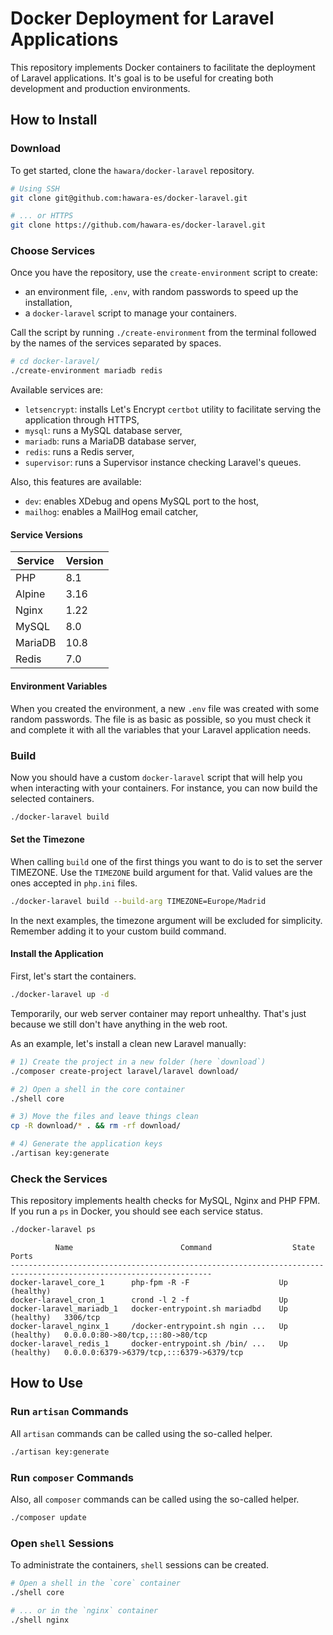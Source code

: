 # Docker Deployment for Laravel Applications

This repository implements Docker containers to facilitate the deployment of Laravel applications. It's goal is to be useful for creating both development and production environments.

## How to Install

### Download

To get started, clone the `hawara/docker-laravel` repository.

```bash
# Using SSH
git clone git@github.com:hawara-es/docker-laravel.git

# ... or HTTPS
git clone https://github.com/hawara-es/docker-laravel.git
```

### Choose Services

Once you have the repository, use the `create-environment` script to create:

- an environment file, `.env`, with random passwords to speed up the installation,
- a `docker-laravel` script to manage your containers.

Call the script by running `./create-environment` from the terminal followed by the names of the services separated by spaces.

```bash
# cd docker-laravel/
./create-environment mariadb redis
```

Available services are:

- `letsencrypt`: installs Let's Encrypt `certbot` utility to facilitate serving the application through HTTPS,
- `mysql`: runs a MySQL database server,
- `mariadb`: runs a MariaDB database server,
- `redis`: runs a Redis server,
- `supervisor`: runs a Supervisor instance checking Laravel's queues.

Also, this features are available:

- `dev`: enables XDebug and opens MySQL port to the host,
- `mailhog`: enables a MailHog email catcher,

#### Service Versions

| Service | Version |
| --- | --- |
| PHP | 8.1 |
| Alpine | 3.16 |
| Nginx | 1.22 |
| MySQL | 8.0 |
| MariaDB | 10.8 |
| Redis | 7.0 |

#### Environment Variables

When you created the environment, a new `.env` file was created with some random passwords. The file is as basic as possible, so you must check it and complete it with all the variables that your Laravel application needs.

### Build

Now you should have a custom `docker-laravel` script that will help you when interacting with your containers. For instance, you can now build the selected containers.

```bash
./docker-laravel build
```

#### Set the Timezone

When calling `build` one of the first things you want to do is to set the server TIMEZONE. Use the `TIMEZONE` build argument for that. Valid values are the ones accepted in `php.ini` files.

```bash
./docker-laravel build --build-arg TIMEZONE=Europe/Madrid
```

In the next examples, the timezone argument will be excluded for simplicity. Remember adding it to your custom build command.

#### Install the Application

First, let's start the containers.

```bash
./docker-laravel up -d
```

Temporarily, our web server container may report unhealthy. That's just because we still don't have anything in the web root.

As an example, let's install a clean new Laravel manually:

```sh
# 1) Create the project in a new folder (here `download`)
./composer create-project laravel/laravel download/

# 2) Open a shell in the core container
./shell core

# 3) Move the files and leave things clean
cp -R download/* . && rm -rf download/

# 4) Generate the application keys
./artisan key:generate
```

### Check the Services

This repository implements health checks for MySQL, Nginx and PHP FPM. If you run a `ps` in Docker, you should see each service status.

```bash
./docker-laravel ps
```

```
          Name                        Command                  State                        Ports
-------------------------------------------------------------------------------------------------------------------
docker-laravel_core_1      php-fpm -R -F                    Up (healthy)
docker-laravel_cron_1      crond -l 2 -f                    Up
docker-laravel_mariadb_1   docker-entrypoint.sh mariadbd    Up (healthy)   3306/tcp
docker-laravel_nginx_1     /docker-entrypoint.sh ngin ...   Up (healthy)   0.0.0.0:80->80/tcp,:::80->80/tcp
docker-laravel_redis_1     docker-entrypoint.sh /bin/ ...   Up (healthy)   0.0.0.0:6379->6379/tcp,:::6379->6379/tcp
```
## How to Use

### Run `artisan` Commands

All `artisan` commands can be called using the so-called helper.

```bash
./artisan key:generate
```

### Run `composer` Commands

Also, all `composer` commands can be called using the so-called helper.

```bash
./composer update
```

### Open `shell` Sessions

To administrate the containers, `shell` sessions can be created.

```bash
# Open a shell in the `core` container
./shell core

# ... or in the `nginx` container
./shell nginx
```
